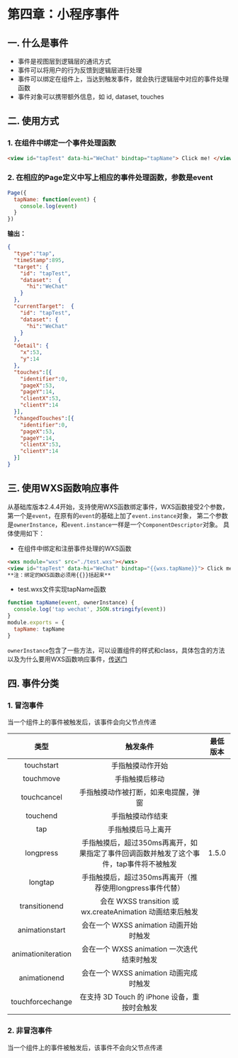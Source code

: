 # 第四章：小程序事件

## 一. 什么是事件
* 事件是视图层到逻辑层的通讯方式
* 事件可以将用户的行为反馈到逻辑层进行处理
* 事件可以绑定在组件上，当达到触发事件，就会执行逻辑层中对应的事件处理函数
* 事件对象可以携带额外信息，如 id, dataset, touches

## 二. 使用方式
### 1. 在组件中绑定一个事件处理函数
```html
<view id="tapTest" data-hi="WeChat" bindtap="tapName"> Click me! </view>
```
### 2. 在相应的Page定义中写上相应的事件处理函数，参数是event
```js
Page({
  tapName: function(event) {
    console.log(event)
  }
})
```
**输出：**

```json
{
  "type":"tap",
  "timeStamp":895,
  "target": {
    "id": "tapTest",
    "dataset":  {
      "hi":"WeChat"
    }
  },
  "currentTarget":  {
    "id": "tapTest",
    "dataset": {
      "hi":"WeChat"
    }
  },
  "detail": {
    "x":53,
    "y":14
  },
  "touches":[{
    "identifier":0,
    "pageX":53,
    "pageY":14,
    "clientX":53,
    "clientY":14
  }],
  "changedTouches":[{
    "identifier":0,
    "pageX":53,
    "pageY":14,
    "clientX":53,
    "clientY":14
  }]
}
```

## 三. 使用WXS函数响应事件
从基础库版本2.4.4开始，支持使用WXS函数绑定事件，WXS函数接受2个参数，
第一个是`event`，在原有的`event`的基础上加了`event.instance`对象，
第二个参数是`ownerInstance`，和`event.instance`一样是一个`ComponentDescriptor`对象。
具体使用如下：
* 在组件中绑定和注册事件处理的WXS函数
```html
<wxs module="wxs" src="./test.wxs"></wxs>
<view id="tapTest" data-hi="WeChat" bindtap="{{wxs.tapName}}"> Click me! </view>
**注：绑定的WXS函数必须用{{}}括起来**
```
* test.wxs文件实现tapName函数
```js
function tapName(event, ownerInstance) {
  console.log('tap wechat', JSON.stringify(event))
}
module.exports = {
  tapName: tapName
}
```
`ownerInstance`包含了一些方法，可以设置组件的样式和class，具体包含的方法以及为什么要用WXS函数响应事件，[传送门](https://developers.weixin.qq.com/miniprogram/dev/framework/view/interactive-animation.html)


## 四. 事件分类
### 1. 冒泡事件
当一个组件上的事件被触发后，该事件会向父节点传递


类型|触发条件|最低版本
:--:|:--:|:--:
touchstart|手指触摸动作开始	
touchmove|手指触摸后移动	
touchcancel|手指触摸动作被打断，如来电提醒，弹窗	
touchend|手指触摸动作结束	
tap|手指触摸后马上离开	
longpress|手指触摸后，超过350ms再离开，如果指定了事件回调函数并触发了这个事件，tap事件将不被触发|1.5.0
longtap|手指触摸后，超过350ms再离开（推荐使用longpress事件代替）	
transitionend|会在 WXSS transition 或 wx.createAnimation 动画结束后触发	
animationstart|会在一个 WXSS animation 动画开始时触发	
animationiteration|会在一个 WXSS animation 一次迭代结束时触发	
animationend|会在一个 WXSS animation 动画完成时触发	
touchforcechange|在支持 3D Touch 的 iPhone 设备，重按时会触发	

### 2. 非冒泡事件
当一个组件上的事件被触发后，该事件不会向父节点传递


<comment/>
